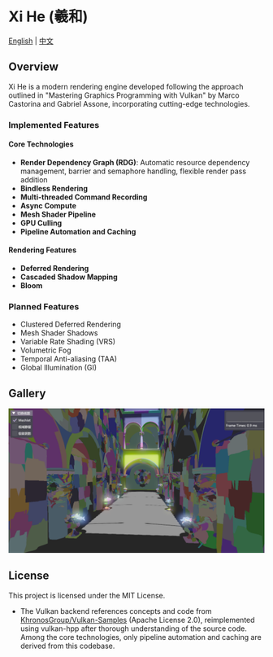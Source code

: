 # Xi He (羲和)

[English](./README_en.md) | [中文](./README.md)

## Overview

Xi He is a modern rendering engine developed following the approach outlined in "Mastering Graphics Programming with Vulkan" by Marco Castorina and Gabriel Assone, incorporating cutting-edge technologies.

### Implemented Features

#### Core Technologies
- **Render Dependency Graph (RDG)**: Automatic resource dependency management, barrier and semaphore handling, flexible render pass addition
- **Bindless Rendering**
- **Multi-threaded Command Recording**
- **Async Compute**
- **Mesh Shader Pipeline**
- **GPU Culling**
- **Pipeline Automation and Caching**

#### Rendering Features
- **Deferred Rendering**
- **Cascaded Shadow Mapping**
- **Bloom**

### Planned Features

- Clustered Deferred Rendering
- Mesh Shader Shadows
- Variable Rate Shading (VRS)
- Volumetric Fog
- Temporal Anti-aliasing (TAA)
- Global Illumination (GI)

## Gallery

![Meshlet Visualization](./assets/images/meshlet.png)

## License

This project is licensed under the MIT License.
- The Vulkan backend references concepts and code from [KhronosGroup/Vulkan-Samples](https://github.com/KhronosGroup/Vulkan-Samples) (Apache License 2.0), reimplemented using vulkan-hpp after thorough understanding of the source code. Among the core technologies, only pipeline automation and caching are derived from this codebase.
